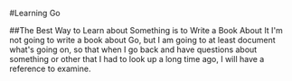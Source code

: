 #Learning Go

##The Best Way to Learn about Something is to Write a Book About It
I'm not going to write a book about Go, but I am going to at least document what's going on, so that when I go back and have questions about something or other that I had to look up a long time ago, I will have a reference to examine.